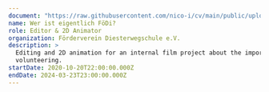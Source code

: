 ```yaml
---
document: "https://raw.githubusercontent.com/nico-i/cv/main/public/uploads/pdf/certificates/volunteer/Bescheinigung_FoÌ\x88Di Film.pdf"
name: Wer ist eigentlich FöDi?
role: Editor & 2D Animator
organization: Förderverein Diesterwegschule e.V.
description: >
  Editing and 2D animation for an internal film project about the importance of
  volunteering.
startDate: 2020-10-20T22:00:00.000Z
endDate: 2024-03-23T23:00:00.000Z
---
```


